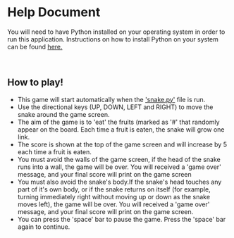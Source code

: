 # Help Document

You will need to have Python installed on your operating system in order to run this application.
Instructions on how to install Python on your system can be found [here.](https://www.python.org/downloads/)

<br>

## How to play!
- This game will start automatically when the ['snake.py'](snake.py) file is run.
- Use the directional keys (UP, DOWN, LEFT and RIGHT) to move the snake around the game screen.
- The aim of the game is to 'eat' the fruits (marked as '#' that randomly appear on the board. Each time a fruit is eaten, the snake will grow one link. 
- The score is shown at the top of the game screen and will increase by 5 each time a fruit is eaten.
- You must avoid the walls of the game screen, if the head of the snake runs into a wall, the game will be over. You will received a 'game over' message, and your final score will print on the game screen
- You must also avoid the snake's body.If the snake's head touches any part of it's own body, or if the snake returns on itself (for example, turning immediately right without moving up or down as the snake moves left), the game will be over. You will received a 'game over' message, and your final score will print on the game screen.
- You can press the 'space' bar to pause the game. Press the 'space' bar again to continue.